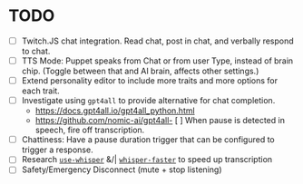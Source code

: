 # TODO

- [ ] Twitch.JS chat integration. Read chat, post in chat, and verbally respond to chat.
- [ ] TTS Mode: Puppet speaks from Chat or from user Type, instead of brain chip. (Toggle between that and AI brain, affects other settings.)
- [ ] Extend personality editor to include more traits and more options for each trait.
- [ ] Investigate using `gpt4all` to provide alternative for chat completion.
  - https://docs.gpt4all.io/gpt4all_python.html
  - https://github.com/nomic-ai/gpt4all- [ ] When pause is detected in speech, fire off transcription.
- [ ] Chattiness: Have a pause duration trigger that can be configured to trigger a response.
- [ ] Research [`use-whisper`](https://github.com/chengsokdara/use-whisper) &/| [`whisper-faster`](https://github.com/guillaumekln/faster-whisper) to speed up transcription
- [ ] Safety/Emergency Disconnect (mute + stop listening)
